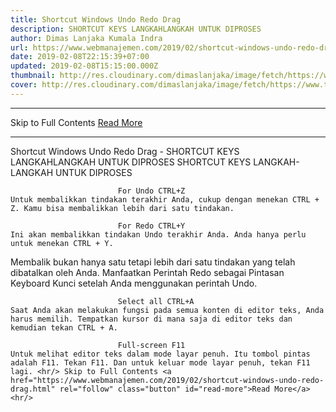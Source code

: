 ```yaml
---
title: Shortcut Windows Undo Redo Drag
description: SHORTCUT KEYS LANGKAHLANGKAH UNTUK DIPROSES
author: Dimas Lanjaka Kumala Indra
url: https://www.webmanajemen.com/2019/02/shortcut-windows-undo-redo-drag.html
date: 2019-02-08T22:15:39+07:00
updated: 2019-02-08T15:15:00.000Z
thumbnail: http://res.cloudinary.com/dimaslanjaka/image/fetch/https://www.techlicious.com/images/computers/windows-10-shortcuts-510px.jpg
cover: http://res.cloudinary.com/dimaslanjaka/image/fetch/https://www.techlicious.com/images/computers/windows-10-shortcuts-510px.jpg
---
```


<hr/> Skip to Full Contents <a href="https://www.webmanajemen.com/2019/02/shortcut-windows-undo-redo-drag.html" rel="follow" class="button" id="read-more">Read More</a> <hr/> Shortcut Windows Undo Redo Drag - SHORTCUT KEYS LANGKAHLANGKAH UNTUK DIPROSES SHORTCUT KEYS                                         LANGKAH-LANGKAH UNTUK DIPROSES                     
                
                            For Undo CTRL+Z                                         Untuk membalikkan tindakan terakhir Anda, cukup dengan menekan CTRL + Z. Kamu bisa membalikkan lebih dari satu tindakan.                     
        
                            For Redo CTRL+Y                                         Ini akan membalikkan tindakan Undo terakhir Anda. Anda hanya perlu untuk menekan CTRL + Y.                 
 Membalik bukan hanya satu tetapi lebih dari satu tindakan yang telah dibatalkan oleh Anda. Manfaatkan Perintah Redo sebagai Pintasan Keyboard Kunci setelah Anda menggunakan perintah Undo.                     
        
                            Select all CTRL+A                                         Saat Anda akan melakukan fungsi pada semua konten di editor teks, Anda harus memilih. Tempatkan kursor di mana saja di editor teks dan kemudian tekan CTRL + A.                     
        
                            Full-screen F11                                         Untuk melihat editor teks dalam mode layar penuh. Itu tombol pintas adalah F11. Tekan F11. Dan untuk keluar mode layar penuh, tekan F11 lagi. <hr/> Skip to Full Contents <a href="https://www.webmanajemen.com/2019/02/shortcut-windows-undo-redo-drag.html" rel="follow" class="button" id="read-more">Read More</a> <hr/>